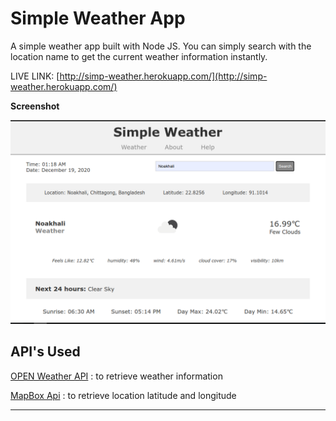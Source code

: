 # Simple Weather App

A simple weather app built with Node JS. You can simply search with the location name to get the current weather information instantly.

LIVE LINK: [http://simp-weather.herokuapp.com/](http://simp-weather.herokuapp.com/)

**Screenshot**

<div class="center">
   <img src="./screenshot.png" alt="Screenshot">
</div>

## API's Used 

[OPEN Weather API](https://openweathermap.org/api) : to retrieve weather information

[MapBox Api](https://docs.mapbox.com/api/overview/) : to retrieve location latitude and longitude

<hr>